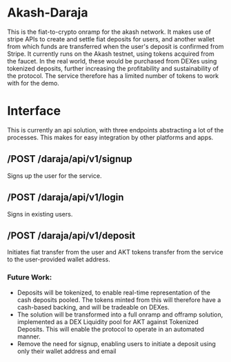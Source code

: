# Akash-Daraja

This is the fiat-to-crypto onramp for the akash network. It makes use of stripe APIs to create and settle fiat deposits for users, and another wallet from which funds are transferred when the user's deposit is confirmed from Stripe. It currently runs on the Akash testnet, using tokens acquired from the faucet. In the real world, these would be purchased from DEXes using tokenized deposits, further increasing the profitability and sustainability of the protocol. The service therefore has a limited number of tokens to work with for the demo.

# Interface
This is currently an api solution, with three endpoints abstracting a lot of the processes. This makes for easy integration by other platforms and apps.

## /POST   /daraja/api/v1/signup
Signs up the user for the service.

## /POST /daraja/api/v1/login
Signs in existing users.

## /POST /daraja/api/v1/deposit
Initiates fiat transfer from the user and AKT tokens transfer from the service to the user-provided wallet address.

### Future Work:
- Deposits will be tokenized, to enable real-time representation of the cash deposits pooled. The tokens minted from this will therefore have a cash-based backing, and will be tradeable on DEXes.
- The solution will be transformed into a full onramp and offramp solution, implemented as a DEX Liquidity pool for AKT against Tokenized Deposits. This will enable the protocol to operate in an automated manner.
- Remove the need for signup, enabling users to initiate a deposit using only their wallet address and email
